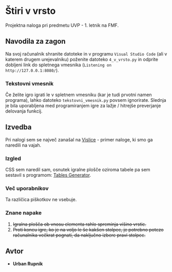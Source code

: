 # Štiri v vrsto
Projektna naloga pri predmetu UVP - 1. letnik na FMF.

## Navodila za zagon
Na svoj računalnik shranite datoteke in v programu `Visual Studio Code` (ali v katerem drugem urejevalniku) poženite datoteko `4_v_vrsto.py` in odprite dobljeni link do spletnega vmesnika (`Listening on http://127.0.0.1:8080/`).

### Tekstovni vmesnik
Če želite igro igrati le v spletnem vmesniku (kar je tudi prvotni namen programa), lahko datoteko `tekstovni_vmesnik.py` povsem ignorirate. Slednja je bila uporabljena med programiranjem igre za lažje / hitrejše preverjanje delovanja funkcij.

## Izvedba
Pri nalogi sem se največ zanašal na [Vislice](https://github.com/UrbanRupnik/Vislice) - primer naloge, ki smo ga naredili na vajah.

### Izgled
CSS sem naredil sam, osnutek igralne plošče oziroma tabele pa sem sestavil s programom: [Tables Generator](https://www.tablesgenerator.com/).

### Več uporabnikov
Ta različica piškotkov ne vsebuje.

### Znane napake
1. ~~Igralna plošča ob vnosu elementa rahlo spreminja višino vrstic.~~
2. ~~Proti koncu igre, ko je na voljo le še kakšen stolpec, je potrebno potezo računalnika večkrat pognati, da naključno izbere pravi stolpec.~~

## Avtor
* **Urban Rupnik**
